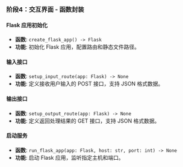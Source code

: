 ### 阶段4：交互界面 - 函数封装

#### Flask 应用初始化
- **函数**: `create_flask_app() -> Flask`
- **功能**: 初始化 Flask 应用，配置路由和静态文件路径。

#### 输入接口
- **函数**: `setup_input_route(app: Flask) -> None`
- **功能**: 定义接收用户输入的 POST 接口，支持 JSON 格式数据。

#### 输出接口
- **函数**: `setup_output_route(app: Flask) -> None`
- **功能**: 定义返回处理结果的 GET 接口，支持 JSON 格式数据。

#### 启动服务
- **函数**: `run_flask_app(app: Flask, host: str, port: int) -> None`
- **功能**: 启动 Flask 应用，监听指定主机和端口。